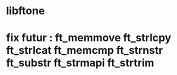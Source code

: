 # libftone

# fix futur : ft_memmove ft_strlcpy  ft_strlcat ft_memcmp ft_strnstr ft_substr ft_strmapi ft_strtrim